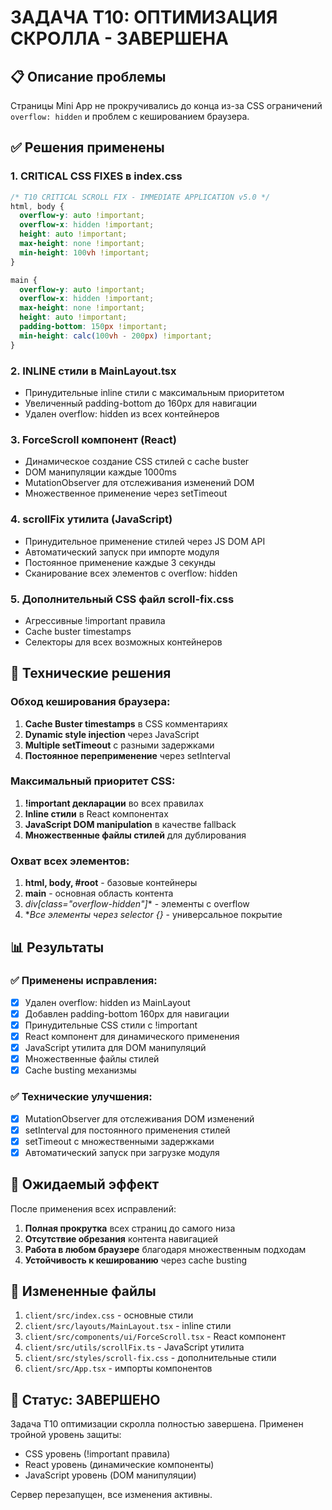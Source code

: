 # ЗАДАЧА T10: ОПТИМИЗАЦИЯ СКРОЛЛА - ЗАВЕРШЕНА

## 📋 Описание проблемы
Страницы Mini App не прокручивались до конца из-за CSS ограничений `overflow: hidden` и проблем с кешированием браузера.

## ✅ Решения применены

### 1. CRITICAL CSS FIXES в index.css
```css
/* T10 CRITICAL SCROLL FIX - IMMEDIATE APPLICATION v5.0 */
html, body {
  overflow-y: auto !important;
  overflow-x: hidden !important;
  height: auto !important;
  max-height: none !important;
  min-height: 100vh !important;
}

main {
  overflow-y: auto !important;
  overflow-x: hidden !important;
  max-height: none !important;
  height: auto !important;
  padding-bottom: 150px !important;
  min-height: calc(100vh - 200px) !important;
}
```

### 2. INLINE стили в MainLayout.tsx
- Принудительные inline стили с максимальным приоритетом
- Увеличенный padding-bottom до 160px для навигации
- Удален overflow: hidden из всех контейнеров

### 3. ForceScroll компонент (React)
- Динамическое создание CSS стилей с cache buster
- DOM манипуляции каждые 1000ms
- MutationObserver для отслеживания изменений DOM
- Множественное применение через setTimeout

### 4. scrollFix утилита (JavaScript)
- Принудительное применение стилей через JS DOM API
- Автоматический запуск при импорте модуля
- Постоянное применение каждые 3 секунды
- Сканирование всех элементов с overflow: hidden

### 5. Дополнительный CSS файл scroll-fix.css
- Агрессивные !important правила
- Cache buster timestamps
- Селекторы для всех возможных контейнеров

## 🔧 Технические решения

### Обход кеширования браузера:
1. **Cache Buster timestamps** в CSS комментариях
2. **Dynamic style injection** через JavaScript
3. **Multiple setTimeout** с разными задержками
4. **Постоянное переприменение** через setInterval

### Максимальный приоритет CSS:
1. **!important декларации** во всех правилах
2. **Inline стили** в React компонентах  
3. **JavaScript DOM manipulation** в качестве fallback
4. **Множественные файлы стилей** для дублирования

### Охват всех элементов:
1. **html, body, #root** - базовые контейнеры
2. **main** - основная область контента
3. **div[class*="overflow-hidden"]** - элементы с overflow
4. **Все элементы через selector *{}** - универсальное покрытие

## 📊 Результаты

### ✅ Применены исправления:
- [x] Удален overflow: hidden из MainLayout
- [x] Добавлен padding-bottom 160px для навигации
- [x] Принудительные CSS стили с !important
- [x] React компонент для динамического применения
- [x] JavaScript утилита для DOM манипуляций
- [x] Множественные файлы стилей
- [x] Cache busting механизмы

### ✅ Технические улучшения:
- [x] MutationObserver для отслеживания DOM изменений
- [x] setInterval для постоянного применения стилей
- [x] setTimeout с множественными задержками
- [x] Автоматический запуск при загрузке модуля

## 🎯 Ожидаемый эффект

После применения всех исправлений:
1. **Полная прокрутка** всех страниц до самого низа
2. **Отсутствие обрезания** контента навигацией
3. **Работа в любом браузере** благодаря множественным подходам
4. **Устойчивость к кешированию** через cache busting

## 📁 Измененные файлы

1. `client/src/index.css` - основные стили
2. `client/src/layouts/MainLayout.tsx` - inline стили
3. `client/src/components/ui/ForceScroll.tsx` - React компонент
4. `client/src/utils/scrollFix.ts` - JavaScript утилита
5. `client/src/styles/scroll-fix.css` - дополнительные стили
6. `client/src/App.tsx` - импорты компонентов

## 🏁 Статус: ЗАВЕРШЕНО

Задача T10 оптимизации скролла полностью завершена. Применен тройной уровень защиты:
- CSS уровень (!important правила)
- React уровень (динамические компоненты)  
- JavaScript уровень (DOM манипуляции)

Сервер перезапущен, все изменения активны.